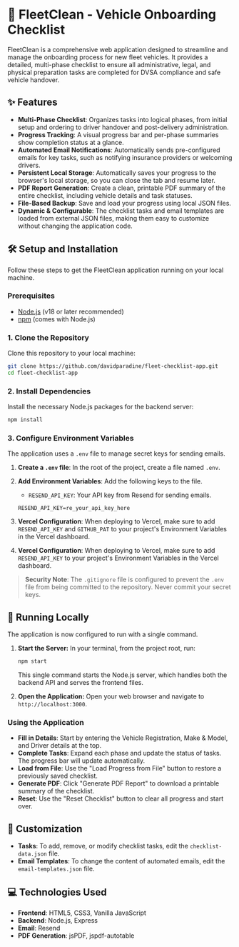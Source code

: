 # 🚛 FleetClean - Vehicle Onboarding Checklist

FleetClean is a comprehensive web application designed to streamline and manage the onboarding process for new fleet vehicles. It provides a detailed, multi-phase checklist to ensure all administrative, legal, and physical preparation tasks are completed for DVSA compliance and safe vehicle handover.

## ✨ Features

-   **Multi-Phase Checklist**: Organizes tasks into logical phases, from initial setup and ordering to driver handover and post-delivery administration.
-   **Progress Tracking**: A visual progress bar and per-phase summaries show completion status at a glance. 
-   **Automated Email Notifications**: Automatically sends pre-configured emails for key tasks, such as notifying insurance providers or welcoming drivers.
-   **Persistent Local Storage**: Automatically saves your progress to the browser's local storage, so you can close the tab and resume later.
-   **PDF Report Generation**: Create a clean, printable PDF summary of the entire checklist, including vehicle details and task statuses.
-   **File-Based Backup**: Save and load your progress using local JSON files.
-   **Dynamic & Configurable**: The checklist tasks and email templates are loaded from external JSON files, making them easy to customize without changing the application code.

## 🛠️ Setup and Installation

Follow these steps to get the FleetClean application running on your local machine.

### Prerequisites

-   [Node.js](https://nodejs.org/) (v18 or later recommended)
-   [npm](https://www.npmjs.com/) (comes with Node.js)

### 1. Clone the Repository

Clone this repository to your local machine:
```sh
git clone https://github.com/davidparadine/fleet-checklist-app.git
cd fleet-checklist-app
```

### 2. Install Dependencies

Install the necessary Node.js packages for the backend server:
```sh
npm install
```

### 3. Configure Environment Variables

The application uses a `.env` file to manage secret keys for sending emails.

1.  **Create a `.env` file**: In the root of the project, create a file named `.env`.
2.  **Add Environment Variables**: Add the following keys to the file.
    -   `RESEND_API_KEY`: Your API key from Resend for sending emails.

    ```
    RESEND_API_KEY=re_your_api_key_here
    ```

3.  **Vercel Configuration**: When deploying to Vercel, make sure to add `RESEND_API_KEY` and `GITHUB_PAT` to your project's Environment Variables in the Vercel dashboard.
3.  **Vercel Configuration**: When deploying to Vercel, make sure to add `RESEND_API_KEY` to your project's Environment Variables in the Vercel dashboard.

> **Security Note**: The `.gitignore` file is configured to prevent the `.env` file from being committed to the repository. Never commit your secret keys.

## 🚀 Running Locally

The application is now configured to run with a single command.

1.  **Start the Server:**
    In your terminal, from the project root, run:
    ```sh
    npm start
    ```
    This single command starts the Node.js server, which handles both the backend API and serves the frontend files.

2.  **Open the Application:**
    Open your web browser and navigate to `http://localhost:3000`.

### Using the Application

-   **Fill in Details**: Start by entering the Vehicle Registration, Make & Model, and Driver details at the top.
-   **Complete Tasks**: Expand each phase and update the status of tasks. The progress bar will update automatically.
-   **Load from File**: Use the "Load Progress from File" button to restore a previously saved checklist.
-   **Generate PDF**: Click "Generate PDF Report" to download a printable summary of the checklist.
-   **Reset**: Use the "Reset Checklist" button to clear all progress and start over.

## 🔧 Customization

-   **Tasks**: To add, remove, or modify checklist tasks, edit the `checklist-data.json` file.
-   **Email Templates**: To change the content of automated emails, edit the `email-templates.json` file.

## 💻 Technologies Used

-   **Frontend**: HTML5, CSS3, Vanilla JavaScript
-   **Backend**: Node.js, Express
-   **Email**: Resend
-   **PDF Generation**: jsPDF, jspdf-autotable